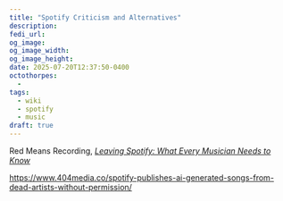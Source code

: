 ```yaml
---
title: "Spotify Criticism and Alternatives"
description: 
fedi_url: 
og_image: 
og_image_width: 
og_image_height: 
date: 2025-07-20T12:37:50-0400
octothorpes:
  - 
tags:
  - wiki
  - spotify
  - music
draft: true
---
```


<link rel="stylesheet" type="text/css" href="/styles/notes-photos.css">

<link rel="stylesheet" type="text/css" href="/styles/code/prism-dracula.css" />
<link rel="stylesheet" type="text/css" href="/styles/code/code-tweaks.css" />

Red Means Recording, [*Leaving Spotify: What Every Musician Needs to Know*](https://www.youtube.com/watch?v=LQRtKD4gx1k)

https://www.404media.co/spotify-publishes-ai-generated-songs-from-dead-artists-without-permission/ 
